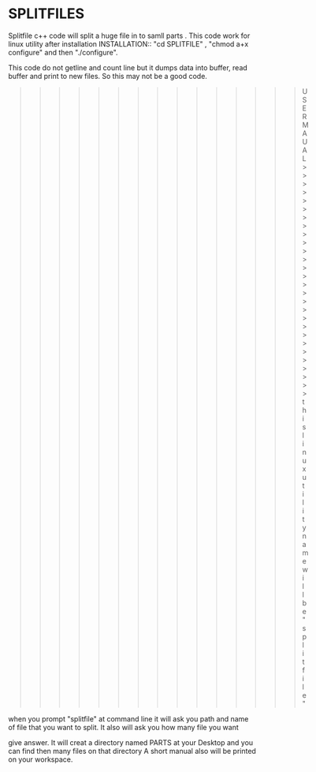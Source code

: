 # SPLITFILES
Splitfile c++ code will split a huge file in to samll parts . This code work for linux utility after installation
INSTALLATION::  "cd  SPLITFILE" , "chmod a+x configure"  and then "./configure".

This code do not getline and count line but it dumps data into buffer, read buffer and print to new files. So this may not be a good code.

  >>>>>>>>>>>>>>>USER MAUAL>>>>>>>>>>>>>>>>>>>>>>>>>>>>
  this linux utility name will be  "splitfile"
  
  when you prompt "splitfile" at command line it will ask you path and name of  file that you want to split. It also will ask you how many file you want
  
  give answer. It will creat a directory named PARTS at your Desktop and you can find then many files on that directory
  A short manual also will be printed on your workspace.

